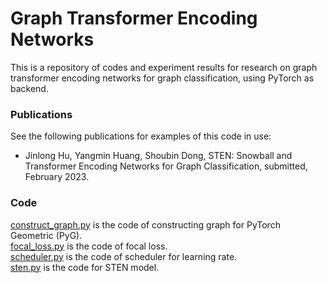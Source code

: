 # Graph Transformer Encoding Networks
This is a repository of codes and experiment results for research on graph transformer encoding networks for graph classification, using PyTorch as backend.
### Publications
See the following publications for examples of this code in use:
 * Jinlong Hu, Yangmin Huang, Shoubin Dong, STEN: Snowball and Transformer Encoding Networks for Graph Classification, submitted, February 2023.
 
### Code
[construct_graph.py](construct_graph.py) is the code of constructing graph for PyTorch Geometric (PyG).  
[focal_loss.py](focal_loss.py) is the code of focal loss.  
[scheduler.py](scheduler.py) is the code of scheduler for learning rate.  
[sten.py](sten.py) is the code for STEN model.  
